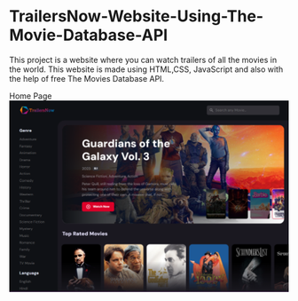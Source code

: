 # TrailersNow-Website-Using-The-Movie-Database-API
This project is a website where you can watch trailers of all the movies in the world. This website is made using HTML,CSS, JavaScript and also with the help of free The Movies Database API.

Home Page
![alt text](./img/Screenshot%202023-07-24%20154914.png)
